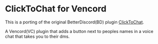 # ClickToChat for Vencord

This is a porting of the original BetterDiscord(BD) plugin [ClickToChat](https://github.com/hobbica98/ClickToChat-BetterDiscord-Plugin).

A Vencord(VC) plugin that adds a button next to peoples names in a voice chat that takes you to their dms.
